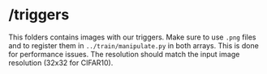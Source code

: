 # /triggers

This folders contains images with our triggers. Make sure to use `.png` files and to register them in `../train/manipulate.py` in both arrays.
This is done for performance issues.
The resolution should match the input image resolution (32x32 for CIFAR10).